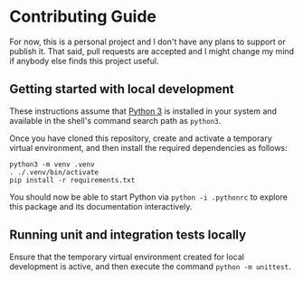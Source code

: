 # Contributing Guide

For now, this is a personal project and I don't have any plans to support or
publish it. That said, pull requests are accepted and I might change my mind
if anybody else finds this project useful.

## Getting started with local development

These instructions assume that [Python 3](https://docs.python.org/3/) is
installed in your system and available in the shell's command search path as
`python3`.

Once you have cloned this repository, create and activate a temporary virtual
environment, and then install the required dependencies as follows:

```
python3 -m venv .venv
. ./.venv/bin/activate
pip install -r requirements.txt
```

You should now be able to start Python via `python -i .pythonrc` to explore this
package and its documentation interactively.

## Running unit and integration tests locally

Ensure that the temporary virtual environment created for local development is
active, and then execute the command `python -m unittest`.
